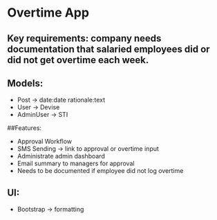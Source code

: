 # Overtime App

## Key requirements: company needs documentation that salaried employees did or did not get overtime each week.

## Models:
- Post -> date:date rationale:text
- User -> Devise
- AdminUser -> STI

##Features:
- Approval Workflow
- SMS Sending -> link to approval or overtime input
- Administrate admin dashboard
- Email summary to managers for approval
- Needs to be documented if employee did not log overtime

## UI:
- Bootstrap -> formatting
